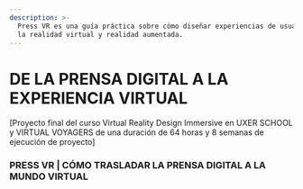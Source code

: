 ```yaml
---
description: >-
  Press VR es una guía práctica sobre cómo diseñar experiencias de usuario para
  la realidad virtual y realidad aumentada.
---
```


# DE LA PRENSA DIGITAL A LA EXPERIENCIA VIRTUAL

\[Proyecto final del curso Virtual Reality Design Immersive en UXER SCHOOL y VIRTUAL VOYAGERS de una duración de 64 horas y 8 semanas de ejecución de proyecto\]

### PRESS VR \| CÓMO TRASLADAR LA PRENSA DIGITAL A LA MUNDO VIRTUAL

